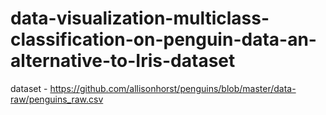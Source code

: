 # data-visualization-multiclass-classification-on-penguin-data-an-alternative-to-Iris-dataset
dataset - https://github.com/allisonhorst/penguins/blob/master/data-raw/penguins_raw.csv
